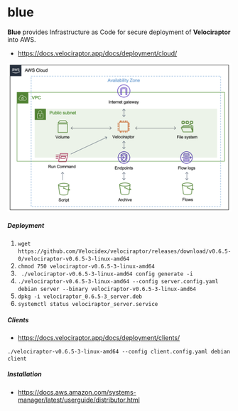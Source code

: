 # blue

**Blue** provides Infrastructure as Code for secure deployment of **Velociraptor** into AWS.

- https://docs.velociraptor.app/docs/deployment/cloud/

![Blue Velociraptor](BLUE.PNG)

##### Deployment

1. ```wget https://github.com/Velocidex/velociraptor/releases/download/v0.6.5-0/velociraptor-v0.6.5-3-linux-amd64```
2. ```chmod 750 velociraptor-v0.6.5-3-linux-amd64```
3. ``` ./velociraptor-v0.6.5-3-linux-amd64 config generate -i```
4. ```./velociraptor-v0.6.5-3-linux-amd64 --config server.config.yaml debian server --binary velociraptor-v0.6.5-3-linux-amd64```
5. ```dpkg -i velociraptor_0.6.5-3_server.deb```
6. ```systemctl status velociraptor_server.service```

##### Clients

- https://docs.velociraptor.app/docs/deployment/clients/

```
./velociraptor-v0.6.5-3-linux-amd64 --config client.config.yaml debian client
```

##### Installation

- https://docs.aws.amazon.com/systems-manager/latest/userguide/distributor.html
